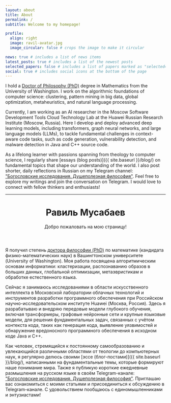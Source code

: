 ```yaml
---
layout: about
title: About
permalink: /
subtitle: Welcome to my homepage!

profile:
  align: right
  image: ravil-avatar.jpg
  image_circular: false # crops the image to make it circular

news: true # includes a list of news items
latest_posts: true # includes a list of the newest posts
selected_papers: false # includes a list of papers marked as "selected={true}"
social: true # includes social icons at the bottom of the page
---
```


I hold a [Doctor of Philosophy (PhD)](https://math.washington.edu/people/ravil-mussabayev) degree in Mathematics from the University of Washington. I work on the algorithmic foundations of computer science: clustering, pattern mining in big data, global optimization, metaheuristics, and natural language processing.

Currently, I am working as an AI researcher in the Moscow Software Development Tools Cloud Technology Lab at the Huawei Russian Research Institute (Moscow, Russia). Here I develop and deploy advanced deep learning models, including transformers, graph neural networks, and large language models (LLMs), to tackle fundamental challenges in context-aware code tasks, such as code generation, vulnerability detection, and malware detection in Java and C++ source code.

As a lifelong learner with passions spanning from theology to computer science, I regularly share [essays (blog posts)]({{ site.baseurl }}/blog/) on fundamental topics that shape our understanding of the world. I also post shorter, daily reflections in Russian on my Telegram channel: ["Богословские исследования. Душеполезная философия"](https://t.me/ravil_mussabayev). Feel free to explore my writings and join the conversation on Telegram. I would love to connect with fellow thinkers and enthusiasts!

---

<header class="post-header">
      <h1 class="post-title">
        <span class="font-weight-bold">Равиль</span> Мусабаев
      </h1>
      <p class="desc">Добро пожаловать на мою страницу!</p>
</header>

Я получил степень [доктора философии (PhD)](https://math.washington.edu/people/ravil-mussabayev) по математике (кандидата физико-математических наук) в Вашингтонском университете (University of Washington). Моя работа посвящена алгоритмическим основам информатики: кластеризации, распознаванию образов в больших данных, глобальной оптимизации, метаэвристикам и обработке естественного языка.

Сейчас я занимаюсь исследованиями в области искусственного интеллекта в Московской лаборатории облачных технологий и инструментов разработки программного обеспечения при Российском научно-исследовательском институте Huawei (Москва, Россия). Здесь я разрабатываю и внедряю передовые модели глубокого обучения, включая трансформеры, графовые нейронные сети и крупные языковые модели, для решения фундаментальных задач, связанных с учётом контекста кода, таких как генерация кода, выявление уязвимостей и обнаружение вредоносного программного обеспечения в исходном коде Java и C++.

Как человек, стремящийся к постоянному самообразованию и увлекающийся различными областями от теологии до компьютерных наук, я регулярно делюсь своими [эссе (блог-постами)]({{ site.baseurl }}/blog/), написанными на фундаментальные темы, которые формируют наше понимание мира. Также я публикую короткие ежедневные размышления на русском языке в своём Telegram-канале: ["Богословские исследования. Душеполезная философия"](https://t.me/ravil_mussabayev). Приглашаю вас ознакомиться с моими статьями и присоединиться к обсуждению в Telegram-канале. С удовольствием пообщаюсь с единомышленниками и энтузиастами!